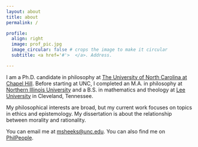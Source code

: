 ```yaml
---
layout: about
title: about
permalink: /

profile:
  align: right
  image: prof_pic.jpg
  image_circular: false # crops the image to make it circular
  subtitle: <a href='#'>  </a>. Address. 

---
```


I am a Ph.D. candidate in philosophy at [The University of North Carolina at Chapel Hill](https://philosophy.unc.edu/). Before starting at UNC, I completed an M.A. in philosophy at [Northern Illinois University](https://www.niu.edu/clas/phil/index.shtml) and a B.S. in mathematics and theology at [Lee University](https://www.leeuniversity.edu/) in Cleveland, Tennessee. 

My philosophical interests are broad, but my current work focuses on topics in ethics and epistemology. My dissertation is about the relationship between morality and rationality.

You can email me at msheeks@unc.edu. You can also find me on [PhilPeople](https://philpeople.org/profiles/meredith-sheeks).


